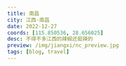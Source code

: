 ```yaml
---
title: 南昌
city: 江西-南昌
date: 2022-12-27
coords: [115.850536, 28.656025]
desc: 不得不多江西的辣椒还挺辣的
preview: /img/jiangxi/nc_preview.jpg
tags: [blog, travel]
---
```


